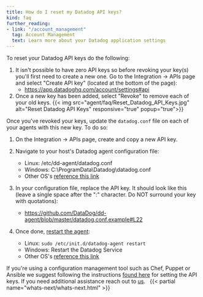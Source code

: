 ```yaml
---
title: How do I reset my Datadog API keys?
kind: faq
further_reading:
- link: "/account_management"
  tag: Account Management
  text: Learn more about your Datadog application settings
---
```


To reset your Datadog API keys do the following:
 
1. It isn't possible to have zero API keys so before revoking your key(s) you'll first need to create a new one. Go to the Integration -> APIs page and select "Create API key" (located at the bottom of the page):
    *  https://app.datadoghq.com/account/settings#api
2. Once a new key has been added, select "Revoke" to remove each of your old keys.
{{< img src="agent/faq/Reset_Datadog_API_Keys.jpg" alt="Reset Datadog API Keys" responsive="true" popup="true">}}

Once you've revoked your keys, update the `datadog.conf` file on each of your agents with this new key. To do so:
 
1. On the Integration -> APIs page, create and copy a new API key.
 
2. Navigate to your host's Datadog agent configuration file:
    * Linux: /etc/dd-agent/datadog.conf
    * Windows: C:\ProgramData\Datadog\datadog.conf
    * Other OS's [reference this link](/agent/faq/where-is-the-configuration-file-for-the-agent)

3. In your configuration file, replace the API key. It should look like this (leave a single space after the ":" character. Do NOT surround your key with quotations):
    * https://github.com/DataDog/dd-agent/blob/master/datadog.conf.example#L22

4. Once done, [restart the agent](/agent/faq/start-stop-restart-the-datadog-agent):
    * Linux: ```sudo /etc/init.d/datadog-agent restart```
    * Windows: Restart the Datadog Service
    * Other OS's [reference this link](/agent/faq/start-stop-restart-the-datadog-agent)

If you're using a configuration management tool such as Chef, Puppet or Ansible we suggest following the instructions [found here](https://app.datadoghq.com/account/settings#agent) for setting the API keys. If you need additional assistance reach out to [us](/help).
 
{{< partial name="whats-next/whats-next.html" >}}